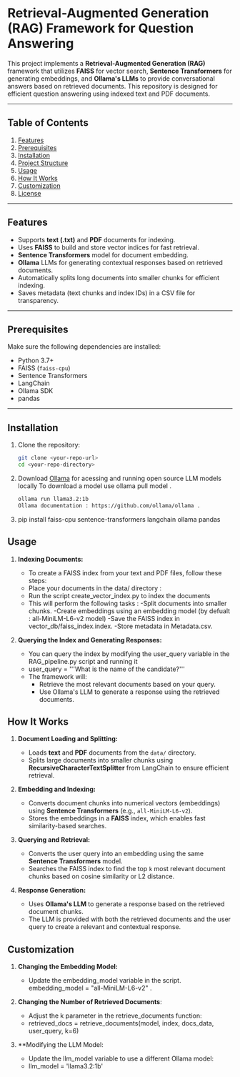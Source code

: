 # Retrieval-Augmented Generation (RAG) Framework for Question Answering  

This project implements a **Retrieval-Augmented Generation (RAG)** framework that utilizes **FAISS** for vector search, **Sentence Transformers** for generating embeddings, and **Ollama's LLMs** to provide conversational answers based on retrieved documents. This repository is designed for efficient question answering using indexed text and PDF documents.  

---

## Table of Contents  
1. [Features](#features)  
2. [Prerequisites](#prerequisites)  
3. [Installation](#installation)  
4. [Project Structure](#project-structure)  
5. [Usage](#usage)  
6. [How It Works](#how-it-works)  
7. [Customization](#customization)  
8. [License](#license)  

---

## Features  
- Supports **text (.txt)** and **PDF** documents for indexing.  
- Uses **FAISS** to build and store vector indices for fast retrieval.  
- **Sentence Transformers** model for document embedding.  
- **Ollama** LLMs for generating contextual responses based on retrieved documents.  
- Automatically splits long documents into smaller chunks for efficient indexing.  
- Saves metadata (text chunks and index IDs) in a CSV file for transparency.  

---

## Prerequisites  
Make sure the following dependencies are installed:  
- Python 3.7+  
- FAISS (`faiss-cpu`)  
- Sentence Transformers  
- LangChain  
- Ollama SDK  
- pandas  

---

## Installation  
1. Clone the repository:  
   ```bash
   git clone <your-repo-url>
   cd <your-repo-directory>
2. Download [Ollama](https://ollama.com/download) for acessing and running open source LLM models locally
   To download a model use ollama pull model .
   ```bash
   ollama run llama3.2:1b 	
   Ollama documentation : https://github.com/ollama/ollama .
3. pip install faiss-cpu sentence-transformers langchain ollama pandas

## Usage 
1. **Indexing Documents:**
	- To create a FAISS index from your text and PDF files, follow these steps:
	- Place your documents in the data/ directory : 
	- Run the script create_vector_index.py to index the documents
	- This will perform the following tasks :
		-Split documents into smaller chunks.
		-Create embeddings using an embedding model (by defualt : all-MiniLM-L6-v2 model)
		-Save the FAISS index in vector_db/faiss_index.index.
		-Store metadata in Metadata.csv.

2. **Querying the Index and Generating Responses:**
	- You can query the index by modifying the user_query variable in the RAG_pipeline.py script and running it
	- user_query = '''What is the name of the candidate?'''
	- The framework will:
		- Retrieve the most relevant documents based on your query.
		- Use Ollama's LLM to generate a response using the retrieved documents.

## How It Works  

1. **Document Loading and Splitting:**  
   - Loads **text** and **PDF** documents from the `data/` directory.  
   - Splits large documents into smaller chunks using **RecursiveCharacterTextSplitter** from LangChain to ensure efficient retrieval.  

2. **Embedding and Indexing:**  
   - Converts document chunks into numerical vectors (embeddings) using **Sentence Transformers** (e.g., `all-MiniLM-L6-v2`).  
   - Stores the embeddings in a **FAISS** index, which enables fast similarity-based searches.  

3. **Querying and Retrieval:**  
   - Converts the user query into an embedding using the same **Sentence Transformers** model.  
   - Searches the FAISS index to find the top `k` most relevant document chunks based on cosine similarity or L2 distance.  

4. **Response Generation:**  
   - Uses **Ollama's LLM** to generate a response based on the retrieved document chunks.  
   - The LLM is provided with both the retrieved documents and the user query to create a relevant and contextual response.  

## Customization

1. **Changing the Embedding Model:**

	- Update the embedding_model variable in the script. 
	embedding_model = "all-MiniLM-L6-v2" . 
2. **Changing the Number of Retrieved Documents**:
	- Adjust the k parameter in the retrieve_documents function:
	- retrieved_docs = retrieve_documents(model, index, docs_data, user_query, k=6)
3. **Modifying the LLM Model:
	- Update the llm_model variable to use a different Ollama model:
	- llm_model = 'llama3.2:1b'
	